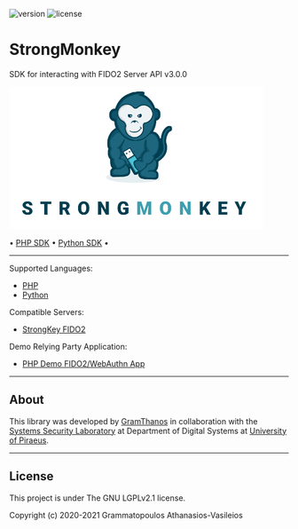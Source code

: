 ![version](https://img.shields.io/badge/StrongMonkey-v0.0.4--beta-green.svg)
![license](https://img.shields.io/github/license/GramThanos/StrongMonkey.svg)

<!--![downloads](https://img.shields.io/github/downloads/GramThanos/StrongMonkey/total.svg)
![downloads](https://img.shields.io/github/downloads/GramThanos/StrongMonkey/v0.0.4-beta/total.svg)-->

# StrongMonkey

SDK for interacting with FIDO2 Server API v3.0.0

![strongmonkey-banner](strongmonkey.png)

• [PHP SDK](php/README.md) • [Python SDK](python/README.md) •

---

Supported Languages: 
 - [PHP](php/README.md)
 - [Python](python/README.md)

Compatible Servers:
 - [StrongKey FIDO2](https://github.com/StrongKey/fido2)

Demo Relying Party Application:
 - [PHP Demo FIDO2/WebAuthn App](php/DEMO-APP.md)

---

## About

This library was developed by [GramThanos](https://www.linkedin.com/in/gramthanos/) in collaboration with the [Systems Security Laboratory](https://ssl.ds.unipi.gr/) at Department of Digital Systems at [University of Piraeus](https://www.unipi.gr/).

---

## License

This project is under The GNU LGPLv2.1 license.

Copyright (c) 2020-2021 Grammatopoulos Athanasios-Vasileios

